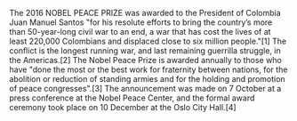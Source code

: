 The 2016 NOBEL PEACE PRIZE was awarded to the President of Colombia Juan Manuel Santos "for his resolute efforts to bring the country’s more than 50-year-long civil war to an end, a war that has cost the lives of at least 220,000 Colombians and displaced close to six million people."[1] The conflict is the longest running war, and last remaining guerrilla struggle, in the Americas.[2] The Nobel Peace Prize is awarded annually to those who have "done the most or the best work for fraternity between nations, for the abolition or reduction of standing armies and for the holding and promotion of peace congresses".[3] The announcement was made on 7 October at a press conference at the Nobel Peace Center, and the formal award ceremony took place on 10 December at the Oslo City Hall.[4]
